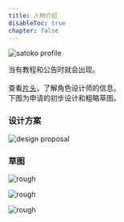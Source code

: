 ```yaml
---
title: 人物介绍
disableToc: true
chapter: false
---
```


![satoko profile](https://hyoromo.github.io/sound-game-training/images/satoko_profile.zh.png#imgleft)
<div class="clear clear_box"></div>

当有教程和公告时就会出现。<br>
<br>
查看[片头](https://hyoromo.github.io/sound-game-training/zh/credits/)，了解角色设计师的信息。<br>
下图为申请的初步设计和粗略草图。<br>

### 设计方案

![design proposal](https://hyoromo.github.io/sound-game-training/images/satoko/rough_001.png)

### 草图

![rough](https://hyoromo.github.io/sound-game-training/images/satoko/rough_002.png)

![rough](https://hyoromo.github.io/sound-game-training/images/satoko/rough_003.png)

![rough](https://hyoromo.github.io/sound-game-training/images/satoko/rough_004.png)
